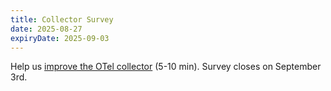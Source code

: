 ```yaml
---
title: Collector Survey
date: 2025-08-27
expiryDate: 2025-09-03
---
```


<i class="fas fa-bullhorn"></i> Help us [improve the OTel collector] (5-10 min).
Survey closes on September 3rd.

[improve the OTel collector]:
  https://docs.google.com/forms/d/e/1FAIpQLSfbpqBcCVfmRj_Rk_Sd6zaBGpfzGSBvSZ6CdVn6PPBbbmPIOw/viewform?usp=dialog
